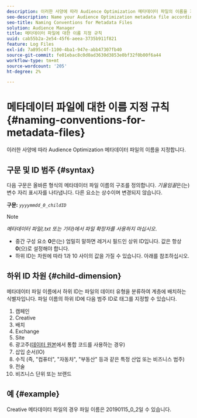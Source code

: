 ```yaml
---
description: 이러한 사양에 따라 Audience Optimization 메타데이터 파일의 이름을 지정합니다.
seo-description: Name your Audience Optimization metadata file according to these specifications.
seo-title: Naming Conventions for Metadata Files
solution: Audience Manager
title: 메타데이터 파일에 대한 이름 지정 규칙
uuid: cab55b2a-2e54-45f6-aeea-3735b911f821
feature: Log Files
exl-id: 7a895c4f-1100-4ba1-947e-abb47307fb40
source-git-commit: fe01ebac8c0d0ad3630d3853e0bf32f0b00f6a44
workflow-type: tm+mt
source-wordcount: '205'
ht-degree: 2%

---
```


# 메타데이터 파일에 대한 이름 지정 규칙{#naming-conventions-for-metadata-files}

이러한 사양에 따라 Audience Optimization 메타데이터 파일의 이름을 지정합니다.

## 구문 및 ID 범주 {#syntax}

다음 구문은 올바른 형식의 메타데이터 파일 이름의 구조를 정의합니다. *기울임꼴*&#x200B;은(는) 변수 자리 표시자를 나타냅니다. 다른 요소는 상수이며 변경되지 않습니다.

**구문:** *`yyyymmdd_0_childID`*

>[!NOTE]
>
>*메타데이터 파일(.txt 또는 기타)에서 파일 확장자를 사용하지 마십시오*.

<!--In the name syntax, you'll notice a parent ID variable. Don't confuse it with the parent ID used in the [metadata file contents](../../../reporting/audience-optimization-reports/metadata-files-intro/metadata-file-contents.md). These 2 variables seem similar, but they represent different things:-->

* 중간 구성 요소 **0**&#x200B;은(는) 엄밀히 말하면 레거시 필드인 상위 ID입니다. 값은 항상 **0**(으)로 설정해야 합니다.
* 하위 ID는 차원에 따라 1과 10 사이의 값을 가질 수 있습니다. 아래를 참조하십시오.

## 하위 ID 차원 {#child-dimension}

메타데이터 파일 이름에서 하위 ID는 파일의 데이터 유형을 분류하여 계층에 배치하는 식별자입니다. 파일 이름의 하위 ID에 다음 범주 ID로 태그를 지정할 수 있습니다.

1. 캠페인
1. Creative
1. 배치
1. Exchange
1. Site
1. 광고주([데이터 원본](../../../features/manage-datasources.md#details)에서 통합 코드를 사용하는 경우)
1. 삽입 순서(IO)
1. 수직 (즉, &quot;컴퓨터&quot;, &quot;자동차&quot;, &quot;부동산&quot; 등과 같은 특정 산업 또는 비즈니스 범주)
1. 전술
1. 비즈니스 단위 또는 브랜드

## 예 {#example}

Creative 메타데이터 파일의 경우 파일 이름은 20190115_0_2일 수 있습니다.

<!--Let's take a look at how you would use these IDs in a metadata file name. As an example, say your data file consists of campaign creatives. In this case, the campaign is a parent object and the creatives are child objects because they belong to, or are contained by, the campaign. As a result, you'd choose the following IDs for the metadata file name:

* Parent ID: `1` 
* Child ID: `2`

Your metadata file name would look like this: `20150827_1_2`

Sometimes, you might have data that does not belong to a parent object. Whenever this is the case, select ID 0 for the parent ID. In this case, your file title would look like this: `20150827_0_2`. -->
